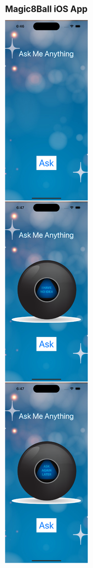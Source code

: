 # Magic8Ball iOS App

<p float="left">
    <img src="home1.png" width="270" />
    <img src="home2.png" width="270" />
    <img src="home3.png" width="270" />
</p>
